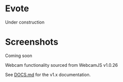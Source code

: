 # Evote
Under construction

# Screenshots
Coming soon


Webcam functionality sourced from WebcamJS v1.0.26

See [DOCS.md](https://github.com/jhuckaby/webcamjs/blob/master/DOCS.md) for the v1.x documentation.